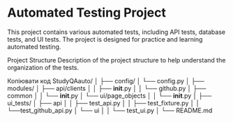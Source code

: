 # Automated Testing Project

This project contains various automated tests, including API tests, database tests, and UI tests. The project is designed for practice and learning automated testing.

Project Structure
Description of the project structure to help understand the organization of the tests.

Копіювати код
StudyQAauto/
│
├── config/
│   └── config.py
│
├── modules/
│   ├── api/clients
│   │   ├── __init__.py
│   │   └── github.py
│   ├── common
│   │   └── __init__.py
│   └── ui/page_objects
│   │   └── __init__.py
│
├── ui_tests/
│   ├── api
│   │   ├── test_api.py
│   │   ├── test_fixture.py
│   │   └──test_github_api.py
│   └── ui
│   │   └── test_ui.py
│
└── README.md
